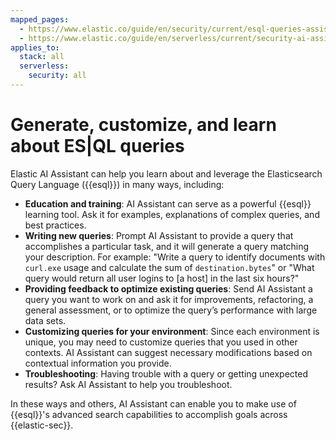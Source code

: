```yaml
---
mapped_pages:
  - https://www.elastic.co/guide/en/security/current/esql-queries-assistant.html
  - https://www.elastic.co/guide/en/serverless/current/security-ai-assistant-esql-queries.html
applies_to:
  stack: all
  serverless:
    security: all
---
```


# Generate, customize, and learn about ES|QL queries

Elastic AI Assistant can help you learn about and leverage the Elasticsearch Query Language ({{esql}}) in many ways, including:

* **Education and training**: AI Assistant can serve as a powerful {{esql}} learning tool. Ask it for examples, explanations of complex queries, and best practices.
* **Writing new queries**: Prompt AI Assistant to provide a query that accomplishes a particular task, and it will generate a query matching your description. For example: "Write a query to identify documents with `curl.exe` usage and calculate the sum of `destination.bytes`" or "What query would return all user logins to [a host] in the last six hours?"
* **Providing feedback to optimize existing queries**: Send AI Assistant a query you want to work on and ask it for improvements, refactoring, a general assessment, or to optimize the query’s performance with large data sets.
* **Customizing queries for your environment**: Since each environment is unique, you may need to customize queries that you used in other contexts. AI Assistant can suggest necessary modifications based on contextual information you provide.
* **Troubleshooting**: Having trouble with a query or getting unexpected results? Ask AI Assistant to help you troubleshoot.

In these ways and others, AI Assistant can enable you to make use of {{esql}}'s advanced search capabilities to accomplish goals across {{elastic-sec}}.
